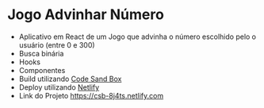 # Jogo Advinhar Número
  - Aplicativo em React de um Jogo que advinha o número escolhido pelo o usuário (entre 0 e 300) <br>
  - Busca binária <br>
  - Hooks <br>
  - Componentes <br>
  - Build utilizando <a href="https://codesandbox.io" target="_blank">Code Sand Box</a> <br>
  - Deploy utilizando <a href="https://www.netlify.com/" target="_blank">Netlify</a> <br>
  - Link do Projeto <a href="https://csb-8j4ts.netlify.com" target="_blank">https://csb-8j4ts.netlify.com</a>
